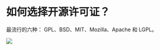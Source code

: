 # 如何选择开源许可证？

最流行的六种：
GPL、BSD、MIT、Mozilla、Apache 和 LGPL。

![](http://onru0wbs0.bkt.clouddn.com/License/license.png)
